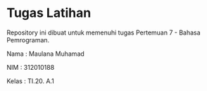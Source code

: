 # Tugas Latihan
Repository ini dibuat untuk memenuhi tugas Pertemuan 7 - Bahasa Pemrograman.

Nama    : Maulana Muhamad

NIM     : 312010188

Kelas   : TI.20. A.1

